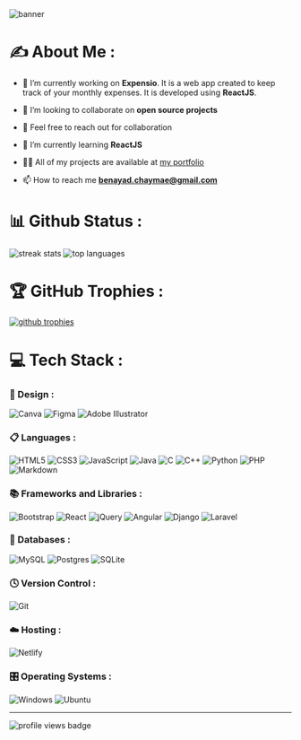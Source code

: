 <img src="https://user-images.githubusercontent.com/78702422/200929088-73b0d708-089a-4807-92cf-6919be807624.gif" alt="banner"/>


# ✍️ About Me :
- 🔭 I’m currently working on **Expensio**. It is a web app created to keep track of your monthly expenses. It is developed using **ReactJS**.

- 👯 I’m looking to collaborate on **open source projects**

- 🤝 Feel free to reach out for collaboration

- 🌱 I’m currently learning **ReactJS**

- 👨‍💻 All of my projects are available at <a target="_blank" href="https://chaymae-benayad.netlify.app/">my portfolio</a>

- 📫 How to reach me **benayad.chaymae@gmail.com**

# 📊 Github Status :
<img align="center" src="https://github-readme-streak-stats.herokuapp.com/?user=ChaymaeBenayad&ring=C244C0&fire=C244C0&currStreakLabel=C244C0" alt="streak stats" />
<img align="center" src="https://github-readme-stats.vercel.app/api/top-langs/?username=ChaymaeBenayad&layout=compact&exclude_repo=Fast-Delivery-App,E-Commerce-WebSite,AppEdoc,Events-Countdown-Timer,Adopet-Landing-Page,Content-Creation-Branding,ENSAHLibraryManagement&title_color=C244C0" alt="top languages" />

# 🏆 GitHub Trophies :
<a href="https://github.com/ryo-ma/github-profile-trophy"><img src="https://github-profile-trophy.vercel.app/?username=ChaymaeBenayad&title=MultiLanguage,Commits,Repositories,Followers&margin-w=15" alt="github trophies" /></a>

# 💻 Tech Stack :
### 🎨 Design :
![Canva](https://img.shields.io/badge/Canva-%2300C4CC.svg?style=for-the-badge&logo=Canva&logoColor=white) ![Figma](https://img.shields.io/badge/figma-%23F24E1E.svg?style=for-the-badge&logo=figma&logoColor=white) ![Adobe Illustrator](https://img.shields.io/badge/adobe%20illustrator-%23FF9A00.svg?style=for-the-badge&logo=adobe%20illustrator&logoColor=white)

### 📋 Languages :
![HTML5](https://img.shields.io/badge/html5-%23E34F26.svg?style=for-the-badge&logo=html5&logoColor=white) ![CSS3](https://img.shields.io/badge/css3-%231572B6.svg?style=for-the-badge&logo=css3&logoColor=white) ![JavaScript](https://img.shields.io/badge/javascript-%23323330.svg?style=for-the-badge&logo=javascript&logoColor=%23F7DF1E) ![Java](https://img.shields.io/badge/java-%23ED8B00.svg?style=for-the-badge&logo=java&logoColor=white) ![C](https://img.shields.io/badge/c-%2300599C.svg?style=for-the-badge&logo=c&logoColor=white) ![C++](https://img.shields.io/badge/c++-%2300599C.svg?style=for-the-badge&logo=c%2B%2B&logoColor=white) ![Python](https://img.shields.io/badge/python-3670A0?style=for-the-badge&logo=python&logoColor=ffdd54) ![PHP](https://img.shields.io/badge/php-%23777BB4.svg?style=for-the-badge&logo=php&logoColor=white) ![Markdown](https://img.shields.io/badge/markdown-%23000000.svg?style=for-the-badge&logo=markdown&logoColor=white)

### 📚 Frameworks and Libraries :
![Bootstrap](https://img.shields.io/badge/bootstrap-%23563D7C.svg?style=for-the-badge&logo=bootstrap&logoColor=white) ![React](https://img.shields.io/badge/react-%2320232a.svg?style=for-the-badge&logo=react&logoColor=%2361DAFB) ![jQuery](https://img.shields.io/badge/jquery-%230769AD.svg?style=for-the-badge&logo=jquery&logoColor=white) ![Angular](https://img.shields.io/badge/angular-%23DD0031.svg?style=for-the-badge&logo=angular&logoColor=white) ![Django](https://img.shields.io/badge/django-%23092E20.svg?style=for-the-badge&logo=django&logoColor=white) ![Laravel](https://img.shields.io/badge/laravel-%23FF2D20.svg?style=for-the-badge&logo=laravel&logoColor=white)

### 💾 Databases :
![MySQL](https://img.shields.io/badge/mysql-%2300f.svg?style=for-the-badge&logo=mysql&logoColor=white) ![Postgres](https://img.shields.io/badge/postgres-%23316192.svg?style=for-the-badge&logo=postgresql&logoColor=white) ![SQLite](https://img.shields.io/badge/sqlite-%2307405e.svg?style=for-the-badge&logo=sqlite&logoColor=white)

### 🕓 Version Control :
![Git](https://img.shields.io/badge/git-%23F05033.svg?style=for-the-badge&logo=git&logoColor=white)

### ☁️ Hosting :
![Netlify](https://img.shields.io/badge/netlify-%23000000.svg?style=for-the-badge&logo=netlify&logoColor=#00C7B7)

### 🎛️ Operating Systems :
![Windows](https://img.shields.io/badge/Windows-0078D6?style=for-the-badge&logo=windows&logoColor=white) ![Ubuntu](https://img.shields.io/badge/Ubuntu-E95420?style=for-the-badge&logo=ubuntu&logoColor=white)
<hr />
<img src="https://komarev.com/ghpvc/?username=ChaymaeBenayad&label=Profile%20views&color=0e75b6&style=flat" alt="profile views badge" />
